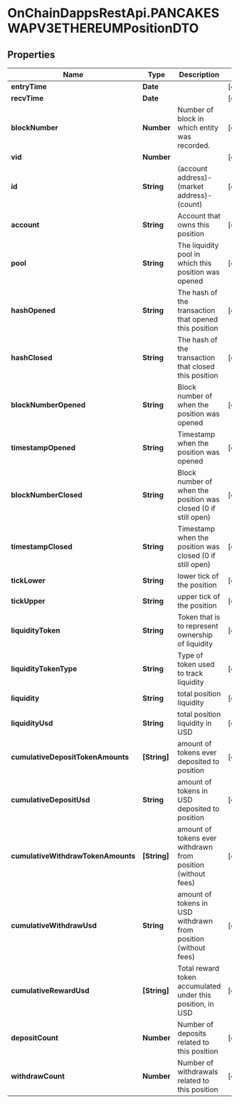 # OnChainDappsRestApi.PANCAKESWAPV3ETHEREUMPositionDTO

## Properties

Name | Type | Description | Notes
------------ | ------------- | ------------- | -------------
**entryTime** | **Date** |  | [optional] 
**recvTime** | **Date** |  | [optional] 
**blockNumber** | **Number** | Number of block in which entity was recorded. | [optional] 
**vid** | **Number** |  | [optional] 
**id** | **String** | (account address)-(market address)-(count) | [optional] 
**account** | **String** | Account that owns this position | [optional] 
**pool** | **String** | The liquidity pool in which this position was opened | [optional] 
**hashOpened** | **String** | The hash of the transaction that opened this position | [optional] 
**hashClosed** | **String** | The hash of the transaction that closed this position | [optional] 
**blockNumberOpened** | **String** | Block number of when the position was opened | [optional] 
**timestampOpened** | **String** | Timestamp when the position was opened | [optional] 
**blockNumberClosed** | **String** | Block number of when the position was closed (0 if still open) | [optional] 
**timestampClosed** | **String** | Timestamp when the position was closed (0 if still open) | [optional] 
**tickLower** | **String** | lower tick of the position | [optional] 
**tickUpper** | **String** | upper tick of the position | [optional] 
**liquidityToken** | **String** | Token that is to represent ownership of liquidity | [optional] 
**liquidityTokenType** | **String** | Type of token used to track liquidity | [optional] 
**liquidity** | **String** | total position liquidity | [optional] 
**liquidityUsd** | **String** | total position liquidity in USD | [optional] 
**cumulativeDepositTokenAmounts** | **[String]** | amount of tokens ever deposited to position | [optional] 
**cumulativeDepositUsd** | **String** | amount of tokens in USD deposited to position | [optional] 
**cumulativeWithdrawTokenAmounts** | **[String]** | amount of tokens ever withdrawn from position (without fees) | [optional] 
**cumulativeWithdrawUsd** | **String** | amount of tokens in USD withdrawn from position (without fees) | [optional] 
**cumulativeRewardUsd** | **[String]** | Total reward token accumulated under this position, in USD | [optional] 
**depositCount** | **Number** | Number of deposits related to this position | [optional] 
**withdrawCount** | **Number** | Number of withdrawals related to this position | [optional] 


